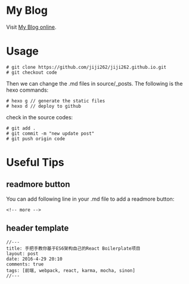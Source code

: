 # My Blog

Visit [My Blog online](http://jiji262.github.io).

# Usage
```
# git clone https://github.com/jiji262/jiji262.github.io.git
# git checkout code
```
Then we can change the .md files in source/_posts. 
The following is the hexo commands:
```
# hexo g // generate the static files
# hexo d // deploy to github
```
check in the source codes:
```
# git add .
# git commit -m "new update post"
# git push origin code
```

# Useful Tips

## readmore button 

You can add following line in your .md file to add a readmore button:
```
<!-- more -->
```

## header template

```
//---
title: 手把手教你基于ES6架构自己的React Boilerplate项目
layout: post
date: 2016-4-29 20:10
comments: true
tags: [前端, webpack, react, karma, mocha, sinon]
//---
```
